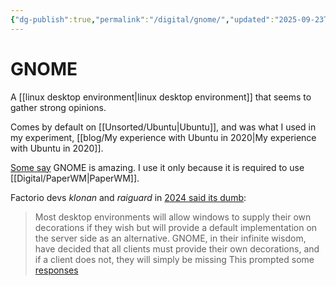 ```yaml
---
{"dg-publish":true,"permalink":"/digital/gnome/","updated":"2025-09-23T21:22:41.433-07:00"}
---
```


# GNOME

A [[linux desktop environment\|linux desktop environment]] that seems to gather strong opinions.

Comes by default on [[Unsorted/Ubuntu\|Ubuntu]], and was what I used in my experiment, [[blog/My experience with Ubuntu in 2020\|My experience with Ubuntu in 2020]].

[Some say](https://news.ycombinator.com/item?id=30750710 ) GNOME is amazing. I use it only because it is required to use [[Digital/PaperWM\|PaperWM]].

Factorio devs *klonan* and *raiguard* in [2024 said its dumb](https://factorio.com/blog/post/fff-408):
> Most desktop environments will allow windows to supply their own decorations if they wish but will provide a default implementation on the server side as an alternative. GNOME, in their infinite wisdom, have decided that all clients must provide their own decorations, and if a client does not, they will simply be missing
This prompted some [responses](https://news.ycombinator.com/item?id=40175570)
